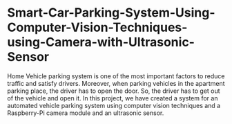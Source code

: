 # Smart-Car-Parking-System-Using-Computer-Vision-Techniques-using-Camera-with-Ultrasonic-Sensor
Home Vehicle parking system is one of the most important factors to reduce traffic and satisfy drivers. Moreover, when parking vehicles in the apartment parking place, the driver has to open the door. So, the driver has to get out of the vehicle and open it. In this project, we have created a system for an automated vehicle parking system using computer vision techniques and a Raspberry-Pi camera module and an ultrasonic sensor.
